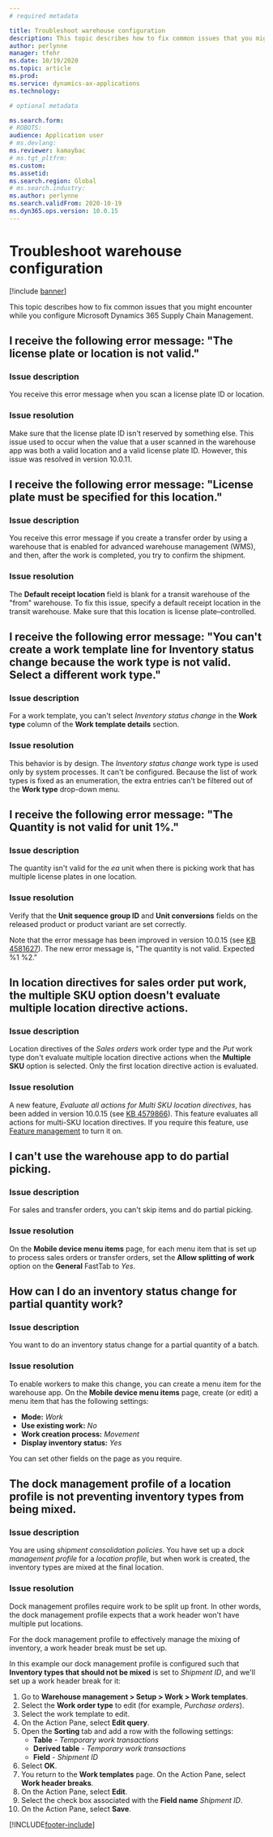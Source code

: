 ```yaml
---
# required metadata

title: Troubleshoot warehouse configuration
description: This topic describes how to fix common issues that you might encounter while you configure Microsoft Dynamics 365 Supply Chain Management.
author: perlynne
manager: tfehr
ms.date: 10/19/2020
ms.topic: article
ms.prod: 
ms.service: dynamics-ax-applications
ms.technology: 

# optional metadata

ms.search.form: 
# ROBOTS: 
audience: Application user
# ms.devlang: 
ms.reviewer: kamaybac
# ms.tgt_pltfrm: 
ms.custom: 
ms.assetid: 
ms.search.region: Global
# ms.search.industry: 
ms.author: perlynne
ms.search.validFrom: 2020-10-19
ms.dyn365.ops.version: 10.0.15
---
```


# Troubleshoot warehouse configuration

[!include [banner](../includes/banner.md)]

This topic describes how to fix common issues that you might encounter while you configure Microsoft Dynamics 365 Supply Chain Management.

## I receive the following error message: "The license plate or location is not valid."

### Issue description

You receive this error message when you scan a license plate ID or location.

### Issue resolution

Make sure that the license plate ID isn't reserved by something else. This issue used to occur when the value that a user scanned in the warehouse app was both a valid location and a valid license plate ID. However, this issue was resolved in version 10.0.11.

## I receive the following error message: "License plate must be specified for this location."

### Issue description

You receive this error message if you create a transfer order by using a warehouse that is enabled for advanced warehouse management (WMS), and then, after the work is completed, you try to confirm the shipment.

### Issue resolution

The **Default receipt location** field is blank for a transit warehouse of the "from" warehouse. To fix this issue, specify a default receipt location in the transit warehouse. Make sure that this location is license plate–controlled.

## I receive the following error message: "You can't create a work template line for Inventory status change because the work type is not valid. Select a different work type."

### Issue description

For a work template, you can't select *Inventory status change* in the **Work type** column of the **Work template details** section.

### Issue resolution

This behavior is by design. The *Inventory status change* work type is used only by system processes. It can't be configured. Because the list of work types is fixed as an enumeration, the extra entries can't be filtered out of the **Work type** drop-down menu.

## I receive the following error message: "The Quantity is not valid for unit 1%."

### Issue description

The quantity isn't valid for the *ea* unit when there is picking work that has multiple license plates in one location.

### Issue resolution

Verify that the **Unit sequence group ID** and **Unit conversions** fields on the released product or product variant are set correctly.

Note that the error message has been improved in version 10.0.15 (see [KB 4581627](https://fix.lcs.dynamics.com/Issue/Details/?bugId=486531)). The new error message is, "The quantity is not valid. Expected %1 %2."

## In location directives for sales order put work, the multiple SKU option doesn't evaluate multiple location directive actions.

### Issue description

Location directives of the *Sales orders* work order type and the *Put* work type don't evaluate multiple location directive actions when the **Multiple SKU** option is selected. Only the first location directive action is evaluated.

### Issue resolution

A new feature, *Evaluate all actions for Multi SKU location directives*, has been added in version 10.0.15 (see [KB 4579866](https://fix.lcs.dynamics.com/Issue/Details?kb=4579866&bugId=475946&dbType=3&qc=1bc41a56de7a3ee419fa76397a6bf282fce5be9b93e427c08a6d916d1dfa3091)). This feature evaluates all actions for multi-SKU location directives. If you require this feature, use [Feature management](../../fin-ops-core/fin-ops/get-started/feature-management/feature-management-overview.md) to turn it on.

## I can't use the warehouse app to do partial picking.

### Issue description

For sales and transfer orders, you can't skip items and do partial picking.

### Issue resolution

On the **Mobile device menu items** page, for each menu item that is set up to process sales orders or transfer orders, set the **Allow splitting of work** option on the **General** FastTab to *Yes*.

## How can I do an inventory status change for partial quantity work?

### Issue description

You want to do an inventory status change for a partial quantity of a batch.

### Issue resolution

To enable workers to make this change, you can create a menu item for the warehouse app. On the **Mobile device menu items** page, create (or edit) a menu item that has the following settings:

- **Mode:** *Work*
- **Use existing work:** *No*
- **Work creation process:** *Movement*
- **Display inventory status:** *Yes*

You can set other fields on the page as you require.

## The dock management profile of a location profile is not preventing inventory types from being mixed.

### Issue description

You are using *shipment consolidation policies*. You have set up a *dock management profile* for a *location profile*, but when work is created, the inventory types are mixed at the final location.

### Issue resolution

Dock management profiles require work to be split up front. In other words, the dock management profile expects that a work header won't have multiple put locations.

For the dock management profile to effectively manage the mixing of inventory, a work header break must be set up.

In this example our dock management profile is configured such that **Inventory types that should not be mixed** is set to *Shipment ID*, and we'll set up a work header break for it:

1. Go to **Warehouse management \> Setup \> Work \> Work templates**.
1. Select the **Work order type** to edit (for example, *Purchase orders*).
1. Select the work template to edit.
1. On the Action Pane, select **Edit query**.
1. Open the **Sorting** tab and add a row with the following settings:
    - **Table** - *Temporary work transactions*
    - **Derived table** - *Temporary work transactions*
    - **Field** - *Shipment ID*
1. Select **OK**.
1. You return to the **Work templates** page. On the Action Pane, select **Work header breaks**.
1. On the Action Pane, select **Edit**.
1. Select the check box associated with the **Field name** *Shipment ID*.
1. On the Action Pane, select **Save**.

[!INCLUDE[footer-include](../../includes/footer-banner.md)]
